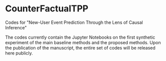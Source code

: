 # CounterFactualTPP
Codes for "New-User Event Prediction Through the Lens of Causal Inference"

The codes currently contain the Jupyter Notebooks on the first synthetic experiment of the main baseline methods and the proposed methods. Upon the publication of the manuscript, the entire set of codes will be released here publicly.
